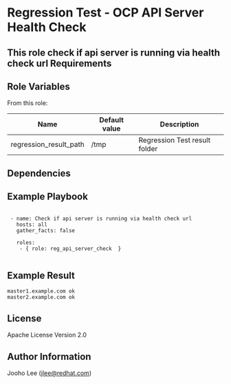 Regression Test - OCP API Server Health Check
============

This role check if api server is running via health check url
Requirements
------------

Role Variables
--------------

From this role:

| Name                    | Default value                                 | Description                                                                 |
|-------------------------|-----------------------------------------------|-----------------------------------------------------------------------------|
| regression_result_path  | /tmp                                          | Regression Test result folder                                               |

Dependencies
------------


Example Playbook
----------------

```

 - name: Check if api server is running via health check url
   hosts: all
   gather_facts: false

   roles:
    - { role: reg_api_server_check  }


```

Example Result
--------------
```
master1.example.com ok
master2.example.com ok
```

License
-------

Apache License Version 2.0

Author Information
------------------

Jooho Lee (jlee@redhat.com)
